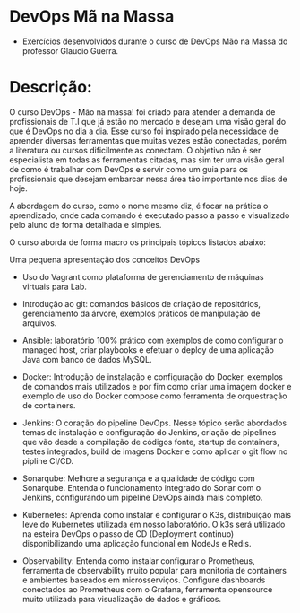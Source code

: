 # DevOps Mã na Massa

- Exercícios desenvolvidos durante o curso de DevOps Mão na Massa do professor Glaucio Guerra.

# Descrição:

  O curso DevOps - Mão na massa! foi criado para atender a demanda de profissionais de T.I que já estão no mercado e desejam uma visão geral do que é DevOps no dia a dia. Esse curso foi inspirado pela necessidade de aprender diversas ferramentas que muitas vezes estão conectadas, porém a literatura ou cursos dificilmente as conectam. O objetivo não é ser especialista em todas as ferramentas citadas, mas sim ter uma visão geral de como é trabalhar com DevOps e servir como um guia para os profissionais que desejam embarcar nessa área tão importante nos dias de hoje.

  A abordagem do curso, como o nome mesmo diz, é focar na prática o aprendizado, onde cada comando é executado passo a passo e visualizado pelo aluno de forma detalhada e simples.

O curso aborda de forma macro os principais tópicos listados abaixo:

Uma pequena apresentação dos conceitos DevOps

- Uso do Vagrant como plataforma de gerenciamento de máquinas virtuais para Lab.

- Introdução ao git: comandos básicos de criação de repositórios, gerenciamento da árvore, exemplos práticos de manipulação de arquivos.

- Ansible: laboratório 100% prático com exemplos de como configurar o managed host, criar playbooks e efetuar o deploy de uma aplicação Java com banco de dados MySQL.

- Docker: Introdução de instalação e configuração do Docker, exemplos de comandos mais utilizados e por fim como criar uma imagem docker e exemplo de uso do Docker compose como ferramenta de orquestração de containers.

- Jenkins: O coração do pipeline DevOps. Nesse tópico serão abordados temas de instalação e configuração do Jenkins, criação de pipelines que vão desde a compilação de códigos fonte, startup de containers, testes integrados, build de imagens Docker e como aplicar o git flow no pipline CI/CD.

- Sonarqube: Melhore a segurança e a qualidade de código com Sonarqube. Entenda o funcionamento integrado do Sonar com o Jenkins, configurando um pipeline DevOps ainda mais completo.

- Kubernetes: Aprenda como instalar e configurar o K3s, distribuição mais leve do Kubernetes utilizada em nosso laboratório. O k3s será utilizado na esteira DevOps o passo de CD (Deployment continuo) disponibilizando uma aplicação funcional em NodeJs e Redis.

- Observability: Entenda como instalar configurar o Prometheus, ferramenta de observability muito popular para monitoria de containers e ambientes baseados em microsserviços. Configure dashboards conectados ao Prometheus com o Grafana, ferramenta opensource muito utilizada para visualização de dados e gráficos.
